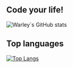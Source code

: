## Code your life! 

![Warley´s GitHub stats](https://github-readme-stats.vercel.app/api?username=ErickJ3&show_icons=true&theme=radical)

## Top languages

[![Top Langs](https://github-readme-stats.vercel.app/api/top-langs/?username=ErickJ3&langs_count=12)](https://github.com/ErickJ3/github-readme-stats)
